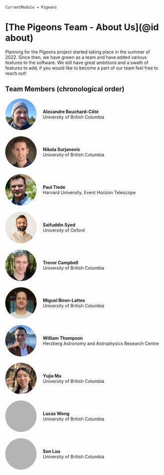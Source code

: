 ```@meta
CurrentModule = Pigeons
```
# [The Pigeons Team - About Us](@id about)

Planning for the Pigeons project started taking place in the summer of 2022. 
Since then, we have grown as a team and have added various features to the software. 
We still have great ambitions and a swath of features to add; if you would like 
to become a part of our team feel free to reach out!

## Team Members (chronological order)

<div style="display: flex; align-items: center; margin-bottom: 20px;">
    <img src="../img/alex.png" alt="Alexandre Bouchard-Côté" style="width: 100px; height: 100px; border-radius: 50%; margin-right: 20px;">
    <div>
        <b>Alexandre Bouchard-Côté</b>
        </br>
        University of British Columbia 
    </div>
</div>

<div style="display: flex; align-items: center; margin-bottom: 20px;">
    <img src="../img/nikola.jpg" alt="Nikola Surjanovic" style="width: 100px; height: 100px; border-radius: 50%; margin-right: 20px;">
    <div>
        <b>Nikola Surjanovic</b>
        </br>
        University of British Columbia 
    </div>
</div>

<div style="display: flex; align-items: center; margin-bottom: 20px;">
    <img src="../img/paul.jpg" alt="Paul Tiede" style="width: 100px; height: 100px; border-radius: 50%; margin-right: 20px;">
    <div>
        <b>Paul Tiede</b>
        </br>
        Harvard University, Event Horizon Telescope
    </div>
</div>

<div style="display: flex; align-items: center; margin-bottom: 20px;">
    <img src="../img/saif.jpg" alt="Saifuddin Syed" style="width: 100px; height: 100px; border-radius: 50%; margin-right: 20px;">
    <div>
        <b>Saifuddin Syed</b>
        </br>
        University of Oxford 
    </div>
</div>

<div style="display: flex; align-items: center; margin-bottom: 20px;">
    <img src="../img/trevor.jpg" alt="Trevor Campbell" style="width: 100px; height: 100px; border-radius: 50%; margin-right: 20px;">
    <div>
        <b>Trevor Campbell</b>
        </br>
        University of British Columbia 
    </div>
</div>

<div style="display: flex; align-items: center; margin-bottom: 20px;">
    <img src="../img/miguel.jpg" alt="Miguel Biron-Lattes" style="width: 100px; height: 100px; border-radius: 50%; margin-right: 20px;">
    <div>
        <b>Miguel Biron-Lattes</b>
        </br>
        University of British Columbia 
    </div>
</div>

<div style="display: flex; align-items: center; margin-bottom: 20px;">
    <img src="../img/william.png" alt="William Thompson" style="width: 100px; height: 100px; border-radius: 50%; margin-right: 20px;">
    <div>
        <b>William Thompson</b>
        </br>
        Herzberg Astronomy and Astrophysics Research Centre
    </div>
</div>

<div style="display: flex; align-items: center; margin-bottom: 20px;">
    <img src="../img/yujia.jpg" alt="Yujia Ma" style="width: 100px; height: 100px; border-radius: 50%; margin-right: 20px;">
    <div>
        <b>Yujia Ma</b>
        </br>
        University of British Columbia 
    </div>
</div>

<div style="display: flex; align-items: center; margin-bottom: 20px;">
    <img src="../img/lucas.jpg" alt="Lucas Wong" style="width: 100px; height: 100px; border-radius: 50%; margin-right: 20px;">
    <div>
        <b>Lucas Wong</b>
        </br>
        University of British Columbia 
    </div>
</div>

<div style="display: flex; align-items: center; margin-bottom: 20px;">
    <img src="../img/son.jpg" alt="Son Luu" style="width: 100px; height: 100px; border-radius: 50%; margin-right: 20px;">
    <div>
        <b>Son Luu</b>
        </br>
        University of British Columbia 
    </div>
</div>
